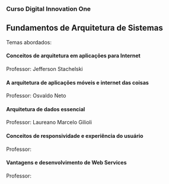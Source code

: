 ### Curso Digital Innovation One 


## Fundamentos de Arquitetura de Sistemas

Temas abordados: 

#### Conceitos de arquitetura em aplicações para Internet

Professor: Jefferson Stachelski

#### A arquitetura de aplicações móveis e internet das coisas

Professor: Osvaldo Neto

#### Arquitetura de dados essencial

Professor: Laureano Marcelo Gilioli

#### Conceitos de responsividade e experiência do usuário

Professor: 

#### Vantagens e desenvolvimento de Web Services

Professor:

